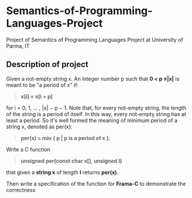# Semantics-of-Programming-Languages-Project
Project of Semantics of Programming Languages Project at University of Parma, IT

## Description of project

Given a not-empty string x.  An integer number p such that
**0 < p ≤|x|** is meant to be "a period of x" if:

 > **x[i] = x[i + p]**

for i = 0, 1, ... , |x| − p − 1.
Note that, for every not-empty string,  the length of the string
is a period of itself.  In this way, every not-empty string
has at least a period.  So it's well formed the meaning of minimum
period of a string x, denoted as per(x):

 > **per(x) = min { p | p is a period of x }.**

Write a C function 

> **unsigned per(const char x[], unsigned l)**

that given a **string x** of length **l** returns **per(x)**. 

Then write a specification of the function for **Frama-C** to demonstrate the correctness
